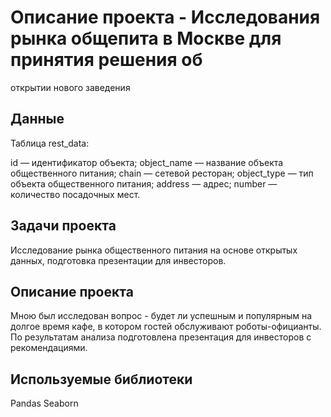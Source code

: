 # Описание проекта - Исследования рынка общепита в Москве для принятия решения об
открытии нового заведения

## Данные

Таблица rest_data:

id — идентификатор объекта;
object_name — название объекта общественного питания;
chain — сетевой ресторан;
object_type — тип объекта общественного питания;
address — адрес;
number — количество посадочных мест.


## Задачи проекта

Исследование рынка общественного питания на основе открытых данных, подготовка презентации для инвесторов.

## Описание проекта
Мною был исследован вопрос - будет ли успешным и популярным на долгое время кафе, в
котором гостей обслуживают роботы-официанты. По результатам анализа подготовлена
презентация для инвесторов с рекомендациями. 


## Используемые библиотеки
Pandas
Seaborn